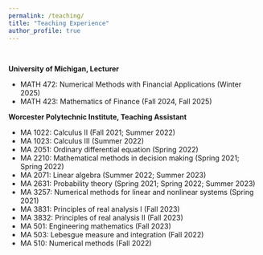 ```yaml
---
permalink: /teaching/
title: "Teaching Experience"
author_profile: true
---
```

<br>

**University of Michigan, Lecturer**
- MATH 472: Numerical Methods with Financial Applications (Winter 2025)
- MATH 423: Mathematics of Finance (Fall 2024, Fall 2025)

**Worcester Polytechnic Institute, Teaching Assistant**
- MA 1022: Calculus II (Fall 2021; Summer 2022)
- MA 1023: Calculus III (Summer 2022)
- MA 2051: Ordinary differential equation (Spring 2022)
- MA 2210: Mathematical methods in decision making (Spring 2021; Spring 2022)
- MA 2071: Linear algebra (Summer 2022; Summer 2023)
- MA 2631: Probability theory (Spring 2021; Spring 2022; Summer 2023)
- MA 3257: Numerical methods for linear and nonlinear systems (Spring 2021)
- MA 3831: Principles of real analysis I (Fall 2023)
- MA 3832: Principles of real analysis II (Fall 2023)
- MA 501: Engineering mathematics (Fall 2023)
- MA 503: Lebesgue measure and integration (Fall 2022)
- MA 510: Numerical methods (Fall 2022)
